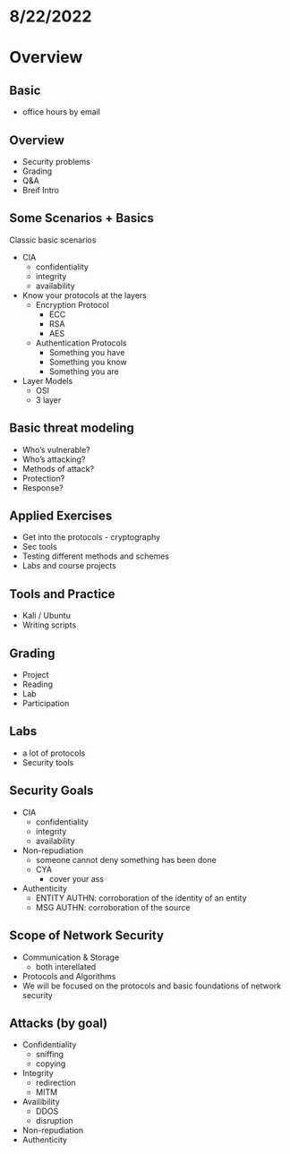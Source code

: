 # 8/22/2022

# Overview

## Basic

- office hours by email

## Overview

- Security problems
- Grading
- Q&A
- Breif Intro

## Some Scenarios + Basics

Classic basic scenarios

- CIA
    - confidentiality
    - integrity
    - availability
- Know your protocols at the layers
    - Encryption Protocol
        - ECC
        - RSA
        - AES
    - Authentication Protocols
        - Something you have
        - Something you know
        - Something you are
- Layer Models
    - OSI
    - 3 layer

## Basic threat modeling

- Who’s vulnerable?
- Who’s attacking?
- Methods of attack?
- Protection?
- Response?

## Applied Exercises

- Get into the protocols - cryptography
- Sec tools
- Testing different methods and schemes
- Labs and course projects

## Tools and Practice

- Kali / Ubuntu
- Writing scripts

## Grading

- Project
- Reading
- Lab
- Participation

## Labs

- a lot of protocols
- Security tools

## Security Goals

- CIA
    - confidentiality
    - integrity
    - availability
- Non-repudiation
    - someone cannot deny something has been done
    - CYA
        - cover your ass
- Authenticity
    - ENTITY AUTHN: corroboration of the identity of an entity
    - MSG AUTHN: corroboration of the source

## Scope of Network Security

- Communication & Storage
    - both interellated
- Protocols and Algorithms
- We will be focused on the protocols and basic foundations of network security

## Attacks (by goal)

- Confidentiality
    - sniffing
    - copying
- Integrity
    - redirection
    - MITM
- Availibility
    - DDOS
    - disruption
- Non-repudiation
- Authenticity